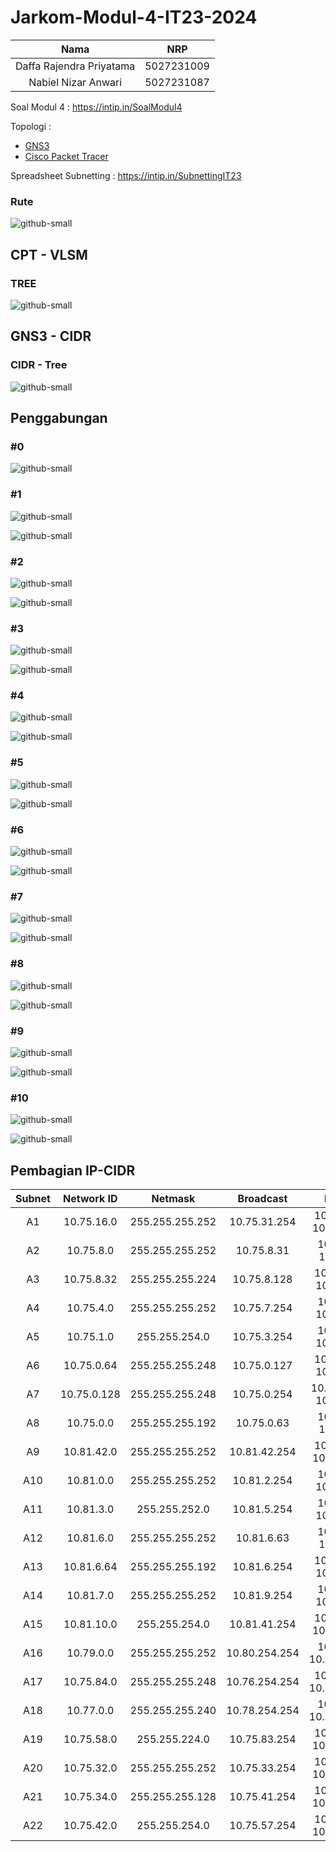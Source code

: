# Jarkom-Modul-4-IT23-2024


| Nama | NRP |
| :--: | :--: |
| Daffa Rajendra Priyatama | 5027231009 |
| Nabiel Nizar Anwari | 5027231087 |


Soal Modul 4 : https://intip.in/SoalModul4

Topologi : 
- [GNS3](https://drive.google.com/file/d/1qSInOE6Jy6kdFb0Z7FdJIf2hevHMhbYg/view?usp=drive_link)
- [Cisco Packet Tracer](https://drive.google.com/file/d/1_9ziXksJY9NPW5ZmjKUbFyZzev6O1wcM/view?usp=sharing)

Spreadsheet Subnetting :  https://intip.in/SubnettingIT23

### Rute
![github-small](https://github.com/bielnzar/Jarkom-Modul-4-IT23-2024/blob/main/assets/CIDR/Rute/Rute_IT23_Modul-4.png)

## CPT - VLSM

### TREE
![github-small](https://github.com/bielnzar/Jarkom-Modul-4-IT23-2024/blob/main/assets/VLSM/VLSM-Tree-IT23.jpg)

## GNS3 - CIDR

### CIDR - Tree
![github-small](https://github.com/bielnzar/Jarkom-Modul-4-IT23-2024/blob/main/assets/CIDR/CIDR-Tree-IT23.png)

## Penggabungan 

### #0

![github-small](https://github.com/bielnzar/Jarkom-Modul-4-IT23-2024/blob/main/assets/CIDR/Subnet/Topologi/A.png)

### #1
![github-small](https://github.com/bielnzar/Jarkom-Modul-4-IT23-2024/blob/main/assets/CIDR/Subnet/Topologi/B.png)

![github-small](https://github.com/bielnzar/Jarkom-Modul-4-IT23-2024/blob/main/assets/CIDR/Subnet/Rumus/I.png)

### #2
![github-small](https://github.com/bielnzar/Jarkom-Modul-4-IT23-2024/blob/main/assets/CIDR/Subnet/Topologi/C.png)

![github-small](https://github.com/bielnzar/Jarkom-Modul-4-IT23-2024/blob/main/assets/CIDR/Subnet/Rumus/II.png)

### #3
![github-small](https://github.com/bielnzar/Jarkom-Modul-4-IT23-2024/blob/main/assets/CIDR/Subnet/Topologi/D.png)

![github-small](https://github.com/bielnzar/Jarkom-Modul-4-IT23-2024/blob/main/assets/CIDR/Subnet/Rumus/III.png)

### #4
![github-small](https://github.com/bielnzar/Jarkom-Modul-4-IT23-2024/blob/main/assets/CIDR/Subnet/Topologi/E.png)

![github-small](https://github.com/bielnzar/Jarkom-Modul-4-IT23-2024/blob/main/assets/CIDR/Subnet/Rumus/IV.png)

### #5
![github-small](https://github.com/bielnzar/Jarkom-Modul-4-IT23-2024/blob/main/assets/CIDR/Subnet/Topologi/F.png)

![github-small](https://github.com/bielnzar/Jarkom-Modul-4-IT23-2024/blob/main/assets/CIDR/Subnet/Rumus/V.png)

### #6
![github-small](https://github.com/bielnzar/Jarkom-Modul-4-IT23-2024/blob/main/assets/CIDR/Subnet/Topologi/G.png)

![github-small](https://github.com/bielnzar/Jarkom-Modul-4-IT23-2024/blob/main/assets/CIDR/Subnet/Rumus/VI.png)

### #7
![github-small](https://github.com/bielnzar/Jarkom-Modul-4-IT23-2024/blob/main/assets/CIDR/Subnet/Topologi/H.png)

![github-small](https://github.com/bielnzar/Jarkom-Modul-4-IT23-2024/blob/main/assets/CIDR/Subnet/Rumus/VII.png)

### #8
![github-small](https://github.com/bielnzar/Jarkom-Modul-4-IT23-2024/blob/main/assets/CIDR/Subnet/Topologi/I.png)

![github-small](https://github.com/bielnzar/Jarkom-Modul-4-IT23-2024/blob/main/assets/CIDR/Subnet/Rumus/VIII.png)

### #9
![github-small](https://github.com/bielnzar/Jarkom-Modul-4-IT23-2024/blob/main/assets/CIDR/Subnet/Topologi/J.png)

![github-small](https://github.com/bielnzar/Jarkom-Modul-4-IT23-2024/blob/main/assets/CIDR/Subnet/Rumus/IX.png)

### #10
![github-small](https://github.com/bielnzar/Jarkom-Modul-4-IT23-2024/blob/main/assets/CIDR/Subnet/Topologi/K.png)

![github-small](https://github.com/bielnzar/Jarkom-Modul-4-IT23-2024/blob/main/assets/CIDR/Subnet/Rumus/X.png)


## Pembagian IP-CIDR

| Subnet | Network ID  | Netmask         | Broadcast     | Range IP                  |
| :--: | :--: | :--: | :--: | :--:|
| A1     | 10.75.16.0  | 255.255.255.252 | 10.75.31.254  | 10.75.16.1 - 10.75.31.253 |
| A2     | 10.75.8.0   | 255.255.255.252 | 10.75.8.31    | 10.75.8.1 - 10.75.8.30    |
| A3     | 10.75.8.32  | 255.255.255.224 | 10.75.8.128   | 10.75.8.33 - 10.75.8.127  |
| A4     | 10.75.4.0   | 255.255.255.252 | 10.75.7.254   | 10.75.4.1 - 10.75.7.253   |
| A5     | 10.75.1.0   | 255.255.254.0   | 10.75.3.254   | 10.75.1.1 - 10.75.3.253   |
| A6     | 10.75.0.64  | 255.255.255.248 | 10.75.0.127   | 10.75.0.65 - 10.75.0.126  |
| A7     | 10.75.0.128 | 255.255.255.248 | 10.75.0.254   | 10.75.0.129 - 10.75.0.253 |
| A8     | 10.75.0.0   | 255.255.255.192 | 10.75.0.63    | 10.75.0.1 - 10.75.0.62    |
| A9     | 10.81.42.0  | 255.255.255.252 | 10.81.42.254  | 10.81.42.1 - 10.81.42.253 |
| A10    | 10.81.0.0   | 255.255.255.252 | 10.81.2.254   | 10.81.0.1 - 10.81.2.253   |
| A11    | 10.81.3.0   | 255.255.252.0   | 10.81.5.254   | 10.81.3.1 - 10.81.5.253   |
| A12    | 10.81.6.0   | 255.255.255.252 | 10.81.6.63    | 10.81.6.1 - 10.81.6.62    |
| A13    | 10.81.6.64  | 255.255.255.192 | 10.81.6.254   | 10.81.6.65 - 10.81.6.253  |
| A14    | 10.81.7.0   | 255.255.255.252 | 10.81.9.254   | 10.81.7.1 - 10.81.9.253   |
| A15    | 10.81.10.0  | 255.255.254.0   | 10.81.41.254  | 10.81.10.1 - 10.81.41.253 |
| A16    | 10.79.0.0   | 255.255.255.252 | 10.80.254.254 | 10.79.0.1 - 10.80.254.253 |
| A17    | 10.75.84.0  | 255.255.255.248 | 10.76.254.254 | 10.75.84.1 - 10.76.254.253|
| A18    | 10.77.0.0   | 255.255.255.240 | 10.78.254.254 | 10.77.0.1 - 10.78.254.253 |
| A19    | 10.75.58.0  | 255.255.224.0   | 10.75.83.254  | 10.75.58.1 - 10.75.83.253 |
| A20    | 10.75.32.0  | 255.255.255.252 | 10.75.33.254  | 10.75.32.1 - 10.75.33.253 |
| A21    | 10.75.34.0  | 255.255.255.128 | 10.75.41.254  | 10.75.34.1 - 10.75.41.253 |
| A22    | 10.75.42.0  | 255.255.254.0   | 10.75.57.254  | 10.75.42.1 - 10.75.57.253 |

